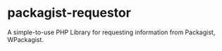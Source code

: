 # packagist-requestor
A simple-to-use PHP Library for requesting information from Packagist, WPackagist.
